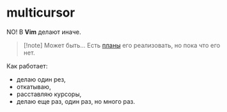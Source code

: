 # multicursor

NO! В **Vim** делают иначе.

> [!note] Может быть...
> Есть [планы](https://neovim.io/roadmap/) его реализовать, но пока что его нет.


Как работает:

- делаю один рез,
- откатываю,
- расставляю курсоры,
- делаю еще раз, один раз, но много раз.
